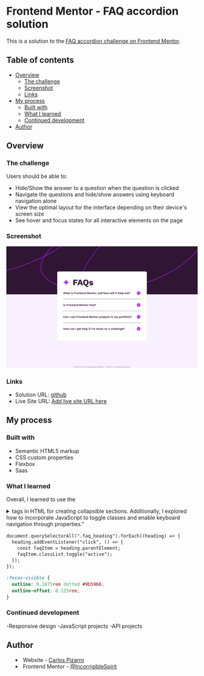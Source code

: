 # Frontend Mentor - FAQ accordion solution

This is a solution to the [FAQ accordion challenge on Frontend Mentor](https://www.frontendmentor.io/challenges/faq-accordion-wyfFdeBwBz).

## Table of contents

- [Overview](#overview)
  - [The challenge](#the-challenge)
  - [Screenshot](#screenshot)
  - [Links](#links)
- [My process](#my-process)
  - [Built with](#built-with)
  - [What I learned](#what-i-learned)
  - [Continued development](#continued-development)
- [Author](#author)

## Overview

### The challenge

Users should be able to:

- Hide/Show the answer to a question when the question is clicked
- Navigate the questions and hide/show answers using keyboard navigation alone
- View the optimal layout for the interface depending on their device's screen size
- See hover and focus states for all interactive elements on the page

### Screenshot

![screenshot](./design/screenshot.png)

### Links

- Solution URL: [github](https://github.com/IncorrigibleSpirit/front-end-challenges/tree/5-FAQ-accordion/faq-accordion-main)
- Live Site URL: [Add live site URL here](https://faq-accordion-01.netlify.app/)

## My process

### Built with

- Semantic HTML5 markup
- CSS custom properties
- Flexbox
- Saas

### What I learned

Overall, I learned to use the <details> and <summary> tags in HTML for creating collapsible sections. Additionally, I explored how to incorporate JavaScript to toggle classes and enable keyboard navigation through properties."

```JS
document.querySelectorAll(".faq_heading").forEach((heading) => {
  heading.addEventListener("click", () => {
    const faqItem = heading.parentElement;
    faqItem.classList.toggle("active");
  });
});
```

```css
:focus-visible {
  outline: 0.1875rem dotted #9b59b6;
  outline-offset: 0.125rem;
}
```

### Continued development

-Responsive design
-JavaScript projects
-API projects

## Author

- Website - [Carlos Pizarro](https://github.com/IncorrigibleSpirit)
- Frontend Mentor - [@IncorrigibleSpirit](https://www.frontendmentor.io/profile/IncorrigibleSpirit)
